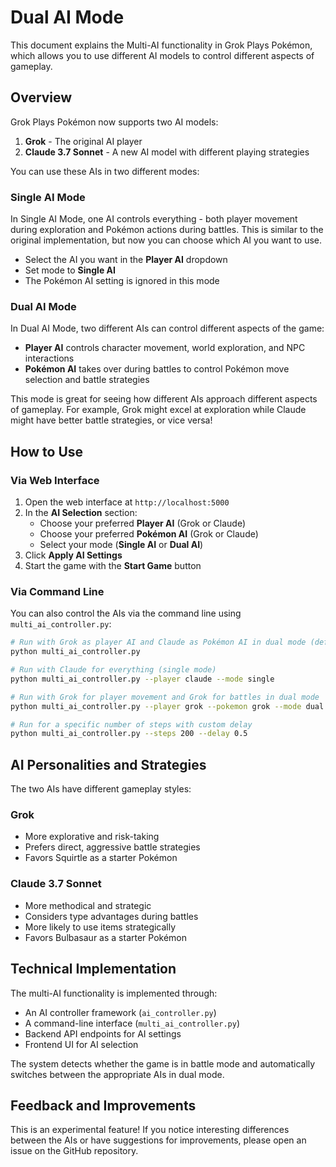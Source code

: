 # Dual AI Mode

This document explains the Multi-AI functionality in Grok Plays Pokémon, which allows you to use different AI models to control different aspects of gameplay.

## Overview

Grok Plays Pokémon now supports two AI models:
1. **Grok** - The original AI player
2. **Claude 3.7 Sonnet** - A new AI model with different playing strategies

You can use these AIs in two different modes:

### Single AI Mode

In Single AI Mode, one AI controls everything - both player movement during exploration and Pokémon actions during battles. This is similar to the original implementation, but now you can choose which AI you want to use.

- Select the AI you want in the **Player AI** dropdown
- Set mode to **Single AI**
- The Pokémon AI setting is ignored in this mode

### Dual AI Mode

In Dual AI Mode, two different AIs can control different aspects of the game:

- **Player AI** controls character movement, world exploration, and NPC interactions
- **Pokémon AI** takes over during battles to control Pokémon move selection and battle strategies

This mode is great for seeing how different AIs approach different aspects of gameplay. For example, Grok might excel at exploration while Claude might have better battle strategies, or vice versa!

## How to Use

### Via Web Interface

1. Open the web interface at `http://localhost:5000`
2. In the **AI Selection** section:
   - Choose your preferred **Player AI** (Grok or Claude)
   - Choose your preferred **Pokémon AI** (Grok or Claude)
   - Select your mode (**Single AI** or **Dual AI**)
3. Click **Apply AI Settings**
4. Start the game with the **Start Game** button

### Via Command Line

You can also control the AIs via the command line using `multi_ai_controller.py`:

```bash
# Run with Grok as player AI and Claude as Pokémon AI in dual mode (default)
python multi_ai_controller.py

# Run with Claude for everything (single mode)
python multi_ai_controller.py --player claude --mode single

# Run with Grok for player movement and Grok for battles in dual mode
python multi_ai_controller.py --player grok --pokemon grok --mode dual

# Run for a specific number of steps with custom delay
python multi_ai_controller.py --steps 200 --delay 0.5
```

## AI Personalities and Strategies

The two AIs have different gameplay styles:

### Grok
- More explorative and risk-taking
- Prefers direct, aggressive battle strategies
- Favors Squirtle as a starter Pokémon

### Claude 3.7 Sonnet
- More methodical and strategic
- Considers type advantages during battles
- More likely to use items strategically
- Favors Bulbasaur as a starter Pokémon

## Technical Implementation

The multi-AI functionality is implemented through:
- An AI controller framework (`ai_controller.py`)
- A command-line interface (`multi_ai_controller.py`) 
- Backend API endpoints for AI settings
- Frontend UI for AI selection

The system detects whether the game is in battle mode and automatically switches between the appropriate AIs in dual mode.

## Feedback and Improvements

This is an experimental feature! If you notice interesting differences between the AIs or have suggestions for improvements, please open an issue on the GitHub repository. 